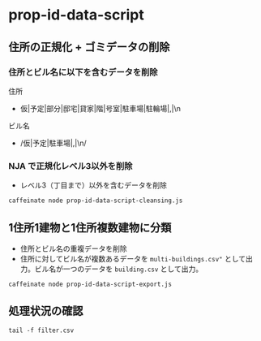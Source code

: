 # prop-id-data-script


## 住所の正規化 + ゴミデータの削除

### 住所とビル名に以下を含むデータを削除

住所
 - 仮|予定|部分|邸宅|貸家|階|号室|駐車場|駐輪場|,|\n

ビル名
- /仮|予定|駐車場|,|\n/

### NJA で正規化レベル3以外を削除
- レベル3（丁目まで）以外を含むデータを削除

```
caffeinate node prop-id-data-script-cleansing.js
```

## 1住所1建物と1住所複数建物に分類

- 住所とビル名の重複データを削除
- 住所に対してビル名が複数あるデータを `multi-buildings.csv"` として出力。ビル名が一つのデータを `building.csv` として出力。

```
caffeinate node prop-id-data-script-export.js
```


## 処理状況の確認

```
tail -f filter.csv
```
